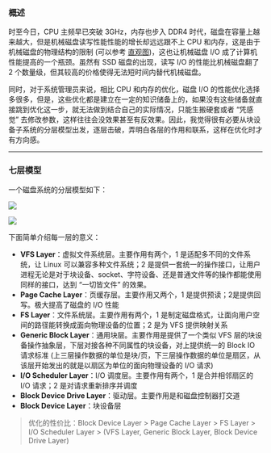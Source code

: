 ### 概述

时至今日，CPU 主频早已突破 3GHz，内存也步入 DDR4 时代，磁盘在容量上越来越大，但是机械磁盘读写性能性能的增长却远远跟不上 CPU 和内存，这是由于机械磁盘的物理结构的限制 (可以参考 [直观图](https://github.com/hsxhr-10/blog/blob/master/Linux/%E3%80%90%E7%A3%81%E7%9B%98%20IO%E3%80%91--%20%E6%80%A7%E8%83%BD%E6%8C%87%E6%A0%87(%E8%A3%B8%E7%9B%98).md))，这也让机械磁盘 I/O 成了计算机性能提高的一个瓶颈。虽然有 SSD 磁盘的出现，读写 I/O 的性能比机械磁盘翻了 2 个数量级，但其较高的价格使得无法短时间内替代机械磁盘。

同时，对于系统管理员来说，相比 CPU 和内存的优化，磁盘 I/O 的性能优化选择多很多，但是，这些优化都是建立在一定的知识储备上的，如果没有这些储备就直接跳到优化这一步，就无法做到结合自己的实际情况，只能生搬硬套或者 “凭感觉” 去修改参数，这样往往会没效果甚至有反效果。因此，我觉得很有必要从块设备子系统的分层模型出发，逐层击破，弄明白各层的作用和联系，这样在优化时才有方向感。

---

### 七层模型

一个磁盘系统的分层模型如下：

![](https://raw.githubusercontent.com/hsxhr-10/picture/master/%E7%A3%81%E7%9B%98%E5%88%86%E5%B1%82%E6%A8%A1%E5%9E%8B.png)

![](https://raw.githubusercontent.com/hsxhr-10/picture/master/%E5%9D%97%E8%AE%BE%E5%A4%87%E5%88%86%E5%B1%82%E5%9B%BE2.jpg)

下面简单介绍每一层的意义：

- **VFS Layer**：虚拟文件系统层。主要作用有两个，1 是适配多不同的文件系统，让 Linux 可以兼容多种文件系统；2 是提供一套统一的操作接口，让用户进程无论是对于块设备、socket、字符设备、还是普通文件等的操作都能使用同样的接口，达到 “一切皆文件” 的效果。
- **Page Cache Layer**：页缓存层。主要作用又两个，1 是提供预读；2是提供回写。极大提高了磁盘的 I/O 性能
- **FS Layer**：文件系统层。主要作用有两个，1 是制定磁盘格式，让面向用户空间的路径能转换成面向物理设备的位置；2 是为 VFS 提供映射关系
- **Generic Block Layer**：通用块层。主要作用是提供了一个类似 VFS 层的块设备操作抽象层，下层对接各种不同属性的块设备，对上提供统一的 Block IO 请求标准 (上三层操作数据的单位是块/页，下三层操作数据的单位是扇区，从该层开始发出的就是以扇区为单位的面向物理设备的 I/O 请求)
- **I/O Scheduler Layer**：I/O 调度层。主要作用有两个，1 是合并相邻扇区的 I/O 请求；2 是对请求重新排序并调度
- **Block Device Drive Layer**：驱动层。主要作用是和磁盘控制器打交道
- **Block Device Layer**：块设备层

> 优化的性价比：Block Device Layer > Page Cache Layer > FS Layer > I/O Scheduler Layer > (VFS Layer, Generic Block Layer, Block Device Drive Layer)
